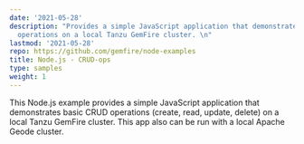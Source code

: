 ```yaml
---
date: '2021-05-28'
description: "Provides a simple JavaScript application that demonstrates basic CRUD
  operations on a local Tanzu GemFire cluster. \n"
lastmod: '2021-05-28'
repo: https://github.com/gemfire/node-examples
title: Node.js - CRUD-ops
type: samples
weight: 1
---
```


This Node.js example provides a simple JavaScript application that demonstrates basic CRUD operations (create, read, update, delete) on a local Tanzu GemFire cluster. This app also can be run with a local Apache Geode cluster.